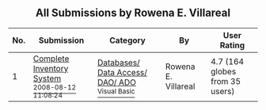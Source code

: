 ﻿<div align="center">

## All Submissions by Rowena E\. Villareal

</div>

No.  | Submission | Category | By   | User Rating
---- | ---------- | -------- | ---- | -----------
1 | [Complete Inventory System<br /><sup>2008-08-12 11:08:24</sup>](https://github.com/Planet-Source-Code/rowena-e-villareal-complete-inventory-system__1-70950) | [Databases/ Data Access/ DAO/ ADO<br /><sup>Visual Basic</sup>](../ByCategory/databases-data-access-dao-ado__1-6.md) | Rowena E\. Villareal | 4.7 (164 globes from 35 users)
